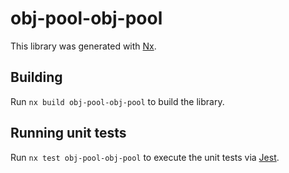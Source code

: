 # obj-pool-obj-pool

This library was generated with [Nx](https://nx.dev).

## Building

Run `nx build obj-pool-obj-pool` to build the library.

## Running unit tests

Run `nx test obj-pool-obj-pool` to execute the unit tests via [Jest](https://jestjs.io).
